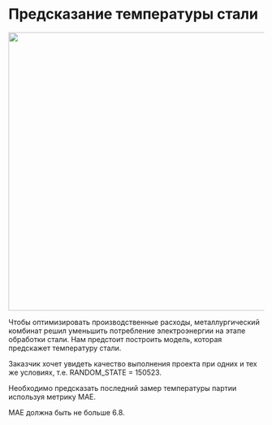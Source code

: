# Предсказание температуры стали

<p align="center"><img src='https://top-fon.com/uploads/posts/2023-01/1675188754_top-fon-com-p-fon-dlya-prezentatsii-metallurgiya-106.jpg'width="548"></p>

Чтобы оптимизировать производственные расходы, металлургический комбинат  решил уменьшить потребление электроэнергии на этапе обработки стали. Нам предстоит построить модель, которая предскажет температуру стали.

Заказчик хочет увидеть качество выполнения проекта при одних и тех же условиях, т.е. RANDOM_STATE = 150523.

Необходимо предсказать последний замер температуры партии используя метрику MAE.

MAE должна быть не больше 6.8.
